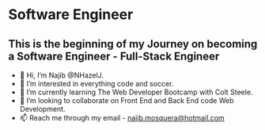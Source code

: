 # **Software Engineer** 

## This is the beginning of my Journey on becoming a Software Engineer - Full-Stack Engineer

- 👋 Hi, I’m Najib @NHazelJ.
- 👀 I’m interested in everything code and soccer.
- 🌱 I’m currently learning The Web Developer Bootcamp with Colt Steele.
- 💞️ I’m looking to collaborate on Front End and Back End code Web Development.
- 📫 Reach me through my email - najib.mosquera@hotmail.com


